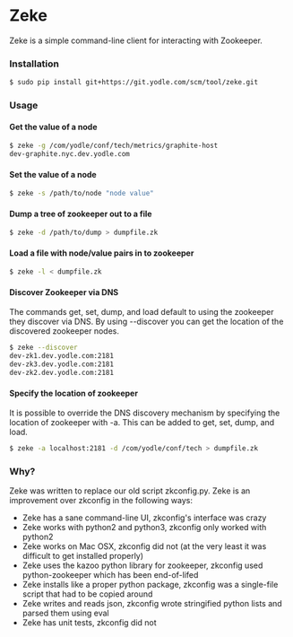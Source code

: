 # Zeke

Zeke is a simple command-line client for interacting with Zookeeper.

### Installation
```sh
$ sudo pip install git+https://git.yodle.com/scm/tool/zeke.git 
```

### Usage
#### Get the value of a node
```sh
$ zeke -g /com/yodle/conf/tech/metrics/graphite-host
dev-graphite.nyc.dev.yodle.com
```

#### Set the value of a node
```sh
$ zeke -s /path/to/node "node value"
```

#### Dump a tree of zookeeper out to a file
```sh
$ zeke -d /path/to/dump > dumpfile.zk
```

#### Load a file with node/value pairs in to zookeeper
```sh
$ zeke -l < dumpfile.zk
```

#### Discover Zookeeper via DNS
The commands get, set, dump, and load default to using the zookeeper they discover via DNS.  By using --discover you can get the location of the discovered zookeeper nodes.

```sh
$ zeke --discover
dev-zk1.dev.yodle.com:2181
dev-zk3.dev.yodle.com:2181
dev-zk2.dev.yodle.com:2181
```

#### Specify the location of zookeeper
It is possible to override the DNS discovery mechanism by specifying the location of zookeeper with -a.  This can be added to get, set, dump, and load.

```sh
$ zeke -a localhost:2181 -d /com/yodle/conf/tech > dumpfile.zk
```

### Why?
Zeke was written to replace our old script zkconfig.py.  Zeke is an improvement over zkconfig in the following ways:

- Zeke has a sane command-line UI, zkconfig's interface was crazy
- Zeke works with python2 and python3, zkconfig only worked with python2
- Zeke works on Mac OSX, zkconfig did not (at the very least it was difficult to get installed properly)
- Zeke uses the kazoo python library for zookeeper, zkconfig used python-zookeeper which has been end-of-lifed
- Zeke installs like a proper python package, zkconfig was a single-file script that had to be copied around
- Zeke writes and reads json, zkconfig wrote stringified python lists and parsed them using eval
- Zeke has unit tests, zkconfig did not

